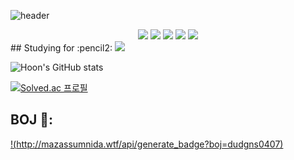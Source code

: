 ![header](https://capsule-render.vercel.app/api?type=waving&color=gradient&customColorList=28&height=300&section=header&text=Welcome%20Hoon's%20github&fontSize=70&animation=twinkling)

<div align="center">
	<img src="https://img.shields.io/badge/C++-00599C?style=flat&logo=C++&logoColor=white" />
	<img src="https://img.shields.io/badge/C-A8B9CC?style=flat&logo=C&logoColor=white" />
	<img src="https://img.shields.io/badge/Python-3776AB?style=flat&logo=Python&logoColor=white" />
	<img src="https://img.shields.io/badge/TensorFlow-FF6F00?style=flat&logo=TensorFlow&logoColor=white" />
	<img src="https://img.shields.io/badge/PyTorch-EE4C2C?style=flat&logo=PyTorch&logoColor=white" />
</div>
## Studying for :pencil2:
<img src="https://img.shields.io/badge/ros=22314E?style=flat&logo=ros&logoColor=white"/>

![Hoon's GitHub stats](https://github-readme-stats.vercel.app/api?username=yhoons&theme=gruvbox&show_icons=true)



[![Solved.ac 프로필](http://mazassumnida.wtf/api/generate_badge?boj=yhoons)](https://solved.ac/yhoons)<br/>


## BOJ 📖: 
</a>
 
[!(http://mazassumnida.wtf/api/generate_badge?boj=dudgns0407)](https://solved.ac/dudgns0407)<br/>
